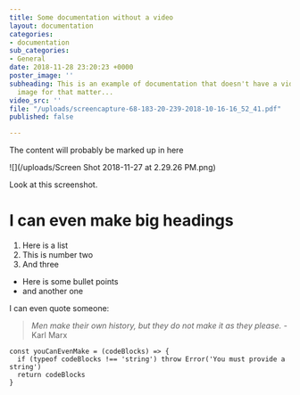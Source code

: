 ```yaml
---
title: Some documentation without a video
layout: documentation
categories:
- documentation
sub_categories:
- General
date: 2018-11-28 23:20:23 +0000
poster_image: ''
subheading: This is an example of documentation that doesn't have a video, or a poster
  image for that matter...
video_src: ''
file: "/uploads/screencapture-68-183-20-239-2018-10-16-16_52_41.pdf"
published: false

---
```

The content will probably be marked up in here

![](/uploads/Screen Shot 2018-11-27 at 2.29.26 PM.png)

Look at this screenshot.

# I can even make big headings

1. Here is a list
2. This is number two
3. And three

* Here is some bullet points
* and another one

I can even quote someone:

> _Men make their own history, but they do not make it as they please. -_ Karl Marx

    const youCanEvenMake = (codeBlocks) => {
      if (typeof codeBlocks !== 'string') throw Error('You must provide a string')
      return codeBlocks
    }